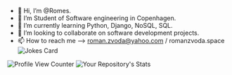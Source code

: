 - 👋 Hi, I’m @Romes.
- 👀 I’m Student of Software engineering in Copenhagen.
- 🌱 I’m currently learning Python, Django, NoSQL, SQL.
- 💞️ I’m looking to collaborate on software development projects.
- 📫 How to reach me --> roman.zvoda@yahoo.com / romanzvoda.space
![Jokes Card](https://readme-jokes.vercel.app/api)


<!---
Romes8/Romes8 is a ✨ special ✨ repository because its `README.md` (this file) appears on your GitHub profile.
You can click the Preview link to take a look at your changes.
--->


![Profile View Counter](https://komarev.com/ghpvc/?username=Romes8)
![Your Repository's Stats](https://github-readme-stats.vercel.app/api/top-langs/?username=Romes8&theme=blue-green)

